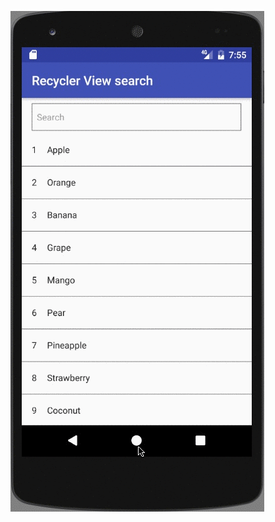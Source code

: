 ![App Demo](https://github.com/bulbulhossen/RecylerView_Filter_Search_Android/blob/master/DemoApp/demo.gif?raw=true)